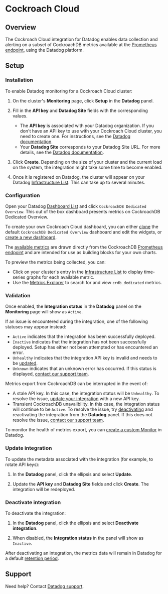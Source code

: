 # Cockroach Cloud
 
## Overview
 
The Cockroach Cloud integration for Datadog enables data collection and alerting on a subset of CockroachDB metrics available at the [Prometheus endpoint][1], using the Datadog platform. 
 
## Setup
 
### Installation
 
To enable Datadog monitoring for a Cockroach Cloud cluster:

1. On the cluster's **Monitoring** page, click **Setup** in the **Datadog** panel.

2. Fill in the **API key** and **Datadog Site** fields with the corresponding values.
    - The **API key** is associated with your Datadog organization. If you don't have an API key to use with your Cockroach Cloud cluster, you need to create one. For instructions, see the [Datadog documentation][2].
    - Your **Datadog Site** corresponds to your Datadog Site URL. For more details, see the [Datadog documentation][3].

3. Click **Create**.  Depending on the size of your cluster and the current load on the system, the integration might take some time to become enabled.

4. Once it is registered on Datadog, the cluster will appear on your Datadog [Infrastructure List][4]. This can take up to several minutes.
 
### Configuration
 
Open your Datadog [Dashboard List][5] and click `CockroachDB Dedicated Overview`. This out of the box dashboard presents metrics on CockroachDB Dedicated Overview.

To create your own Cockroach Cloud dashboard, you can either [clone][6] the default `CockroachDB Dedicated Overview` dashboard and edit the widgets, or [create a new dashboard][7].

The [available metrics][8] are drawn directly from the CockroachDB [Prometheus endpoint][1] and are intended for use as building blocks for your own charts.

To preview the metrics being collected, you can:

- Click on your cluster's entry in the [Infrastructure List][4] to display time-series graphs for each available metric.
- Use the [Metrics Explorer][9] to search for and view `crdb_dedicated` metrics.
 
### Validation
 
Once enabled, the **Integration status** in the **Datadog** panel on the **Monitoring** page will show as `Active`.

If an issue is encountered during the integration, one of the following statuses may appear instead:
- `Active` indicates that the integration has been successfully deployed.
- `Inactive` indicates that the integration has not been successfully deployed. Setup has either not been attempted or has encountered an error.
- `Unhealthy` indicates that the integration API key is invalid and needs to be [updated](#update-integration).
- `Unknown` indicates that an unknown error has occurred. If this status is displayed, [contact our support team][10].

Metrics export from CockroachDB can be interrupted in the event of:

- A stale API key. In this case, the integration status will be `Unhealthy`. To resolve the issue, [update your integration](#update-integration) with a new API key.
- Transient CockroachDB unavailbility. In this case, the integration status will continue to be `Active`. To resolve the issue, try [deactivating](#deactivate-integration) and reactivating the integration from the **Datadog** panel. If this does not resolve the issue, [contact our support team][10].

To monitor the health of metrics export, you can [create a custom Monitor](#monitor-health-of-metrics-export) in Datadog. 

### Update integration

To update the metadata associated with the integration (for example, to rotate API keys):

1. In the **Datadog** panel, click the ellipsis and select **Update**.

1. Update the **API key** and **Datadog Site** fields and click **Create**. The integration will be redeployed. 

### Deactivate integration

To deactivate the integration:

1. In the **Datadog** panel, click the ellipsis and select **Deactivate integration**.

1. When disabled, the **Integration status** in the panel will show as `Inactive`.

After deactivating an integration, the metrics data will remain in Datadog for a default [retention period][11]. 

 
## Support
 
Need help? Contact [Datadog support][12].


[1]: https://www.cockroachlabs.com/docs/stable/monitoring-and-alerting.html#prometheus-endpoint
[2]: https://docs.datadoghq.com/account_management/api-app-keys/#add-an-api-key-or-client-token
[3]: https://docs.datadoghq.com/getting_started/site/
[4]: https://docs.datadoghq.com/infrastructure/list/
[5]: https://docs.datadoghq.com/dashboards/#dashboard-list
[6]: https://docs.datadoghq.com/dashboards/#clone-dashboard
[7]: https://docs.datadoghq.com/dashboards/#new-dashboard
[8]: https://docs.datadoghq.com/integrations/cockroachdb_dedicated
[9]: https://docs.datadoghq.com/metrics/explorer/
[10]: https://support.cockroachlabs.com/
[11]: https://docs.datadoghq.com/developers/guide/data-collection-resolution-retention/
[12]: https://docs.datadoghq.com/help/
